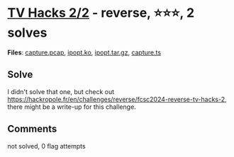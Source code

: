 [TV Hacks 2/2](challenge_files/README.md) - reverse, ⭐⭐⭐, 2 solves
===

**Files**: [capture.pcap](https://www.narthorn.com/ctf/FCSC-2024/challenge_files/reverse/TV%20Hacks%202_2/capture.pcap), [ipopt.ko](https://www.narthorn.com/ctf/FCSC-2024/challenge_files/reverse/TV%20Hacks%202_2/ipopt.ko), [ipopt.tar.gz](https://www.narthorn.com/ctf/FCSC-2024/challenge_files/reverse/TV%20Hacks%202_2/ipopt.tar.gz), [capture.ts](https://www.narthorn.com/ctf/FCSC-2024/challenge_files/reverse/TV%20Hacks%202_2/capture.ts)

## Solve

I didn't solve that one, but check out https://hackropole.fr/en/challenges/reverse/fcsc2024-reverse-tv-hacks-2, there might be a write-up for this challenge.

## Comments

not solved, 0 flag attempts